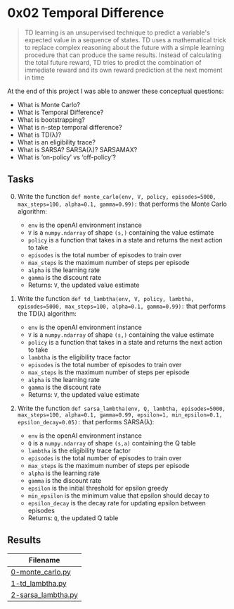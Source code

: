 # 0x02 Temporal Difference

> TD learning is an unsupervised technique to predict a variable's expected value in a sequence of states. TD uses a mathematical trick to replace complex reasoning about the future with a simple learning procedure that can produce the same results. Instead of calculating the total future reward, TD tries to predict the combination of immediate reward and its own reward prediction at the next moment in time

At the end of this project I was able to answer these conceptual questions:

* What is Monte Carlo?
* What is Temporal Difference?
* What is bootstrapping?
* What is n-step temporal difference?
* What is TD(λ)?
* What is an eligibility trace?
* What is SARSA? SARSA(λ)? SARSAMAX?
* What is ‘on-policy’ vs ‘off-policy’?

## Tasks

0. Write the function `def monte_carlo(env, V, policy, episodes=5000, max_steps=100, alpha=0.1, gamma=0.99):` that performs the Monte Carlo algorithm:

    * `env` is the openAI environment instance
    * `V` is a `numpy.ndarray` of shape `(s,)` containing the value estimate
    * `policy` is a function that takes in a state and returns the next action to take
    * `episodes` is the total number of episodes to train over
    * `max_steps` is the maximum number of steps per episode
    * `alpha` is the learning rate
    * `gamma` is the discount rate
    * Returns: `V`, the updated value estimate

1. Write the function `def td_lambtha(env, V, policy, lambtha, episodes=5000, max_steps=100, alpha=0.1, gamma=0.99):` that performs the TD(λ) algorithm:

    * `env` is the openAI environment instance
    * `V` is a `numpy.ndarray` of shape `(s,)` containing the value estimate
    * `policy` is a function that takes in a state and returns the next action to take
    * `lambtha` is the eligibility trace factor
    * `episodes` is the total number of episodes to train over
    * `max_steps` is the maximum number of steps per episode
    * `alpha` is the learning rate
    * `gamma` is the discount rate
    * Returns: `V`, the updated value estimate

2. Write the function `def sarsa_lambtha(env, Q, lambtha, episodes=5000, max_steps=100, alpha=0.1, gamma=0.99, epsilon=1, min_epsilon=0.1, epsilon_decay=0.05):` that performs SARSA(λ):

    * `env` is the openAI environment instance
    * `Q` is a `numpy.ndarray` of shape `(s,a)` containing the Q table
    * `lambtha` is the eligibility trace factor
    * `episodes` is the total number of episodes to train over
    * `max_steps` is the maximum number of steps per episode
    * `alpha` is the learning rate
    * `gamma` is the discount rate
    * `epsilon` is the initial threshold for epsilon greedy
    * `min_epsilon` is the minimum value that epsilon should decay to
    * `epsilon_decay` is the decay rate for updating epsilon between episodes
    * Returns: `Q`, the updated Q table

## Results

| Filename |
| ------ |
| [0-monte_carlo.py](https://github.com/jhonaRiver/holbertonschool-machine_learning/blob/master/reinforcement_learning/0x02-temporal_difference/0-monte_carlo.py)|
| [1-td_lambtha.py](https://github.com/jhonaRiver/holbertonschool-machine_learning/blob/master/reinforcement_learning/0x02-temporal_difference/1-td_lambtha.py)|
| [2-sarsa_lambtha.py](https://github.com/jhonaRiver/holbertonschool-machine_learning/blob/master/reinforcement_learning/0x02-temporal_difference/2-sarsa_lambtha.py)|
